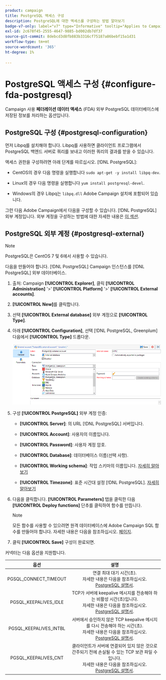 ```yaml
---
product: campaign
title: PostgreSQL 액세스 구성
description: PostgreSQL에 대한 액세스를 구성하는 방법 알아보기
badge-v7-only: label="v7" type="Informative" tooltip="Applies to Campaign Classic v7 only"
exl-id: 2c678f45-2555-4647-9885-bd002db7df37
source-git-commit: 8debcd3d8fb883b3316cf75187a86bebf15a1d31
workflow-type: tm+mt
source-wordcount: '365'
ht-degree: 1%

---
```


# PostgreSQL 액세스 구성 {#configure-fda-postgresql}



Campaign 사용 **페더레이션 데이터 액세스** (FDA) 외부 PostgreSQL 데이터베이스에 저장된 정보를 처리하는 옵션입니다.

## PostgreSQL 구성 {#postgresql-configuration}

먼저 Libpq를 설치해야 합니다. Libpq를 사용하면 클라이언트 프로그램에서 PostgreSQL 백엔드 서버로 쿼리를 보내고 이러한 쿼리의 결과를 받을 수 있습니다.

액세스 권한을 구성하려면 아래 단계를 따르십시오. [!DNL PostgreSQL]:

* CentOS의 경우 다음 명령을 실행합니다 `sudo apt-get -y install libpq-dev`.

* Linux의 경우 다음 명령을 실행합니다 `yum install postgresql-devel`.

* Windows의 경우 Libpq는 `libpq.dll` Adobe Campaign 설치에 포함되어 있습니다.

그런 다음 Adobe Campaign에서 다음을 구성할 수 있습니다. [!DNL PostgreSQL] 외부 계정입니다. 외부 계정을 구성하는 방법에 대한 자세한 내용은 [이 섹션](#postgresql-external).

## PostgreSQL 외부 계정 {#postgresql-external}

>[!NOTE]
>
> PostgreSQL은 CentOS 7 및 6에서 사용할 수 있습니다.

다음을 만들어야 합니다. [!DNL PostgreSQL] Campaign 인스턴스를 [!DNL PostgreSQL] 외부 데이터베이스.

1. 출처: Campaign **[!UICONTROL Explorer]**, 클릭 **[!UICONTROL Administration]** &#39;>&#39; **[!UICONTROL Platform]** &#39;>&#39; **[!UICONTROL External accounts]**.

1. **[!UICONTROL New]**&#x200B;를 클릭합니다.

1. 선택 **[!UICONTROL External database]** 외부 계정으로 **[!UICONTROL Type]**.

1. 아래 **[!UICONTROL Configuration]**, 선택 [!DNL PostgreSQL, Greenplum] 다음에서 **[!UICONTROL Type]** 드롭다운.

   ![](assets/postgresql_1.png)

1. 구성 **[!UICONTROL PostgreSQL]** 외부 계정 인증:

   * **[!UICONTROL Server]**: 의 URL [!DNL PostgreSQL] 서버입니다.

   * **[!UICONTROL Account]**: 사용자의 이름입니다.

   * **[!UICONTROL Password]**: 사용자 계정 암호.

   * **[!UICONTROL Database]**: 데이터베이스 이름(선택 사항).

   * **[!UICONTROL Working schema]**: 작업 스키마의 이름입니다. [자세히 알아보기](https://www.postgresql.org/docs/current/ddl-schemas.html)

   * **[!UICONTROL Timezone]**: 표준 시간대 설정 [!DNL PostgreSQL]. [자세히 알아보기](https://www.postgresql.org/docs/7.2/timezones.html)

1. 다음을 클릭합니다. **[!UICONTROL Parameters]** 탭을 클릭한 다음 **[!UICONTROL Deploy functions]** 단추를 클릭하여 함수를 만듭니다.

   >[!NOTE]
   >
   >모든 함수를 사용할 수 있으려면 원격 데이터베이스에 Adobe Campaign SQL 함수를 만들어야 합니다. 자세한 내용은 다음을 참조하십시오. [페이지](../../configuration/using/adding-additional-sql-functions.md).

1. 클릭 **[!UICONTROL Save]** 구성이 완료되면.

커넥터는 다음 옵션을 지원합니다.

| 옵션 | 설명 |
|:-:|:-:|
| PGSQL_CONNECT_TIMEOUT | 연결 최대 대기 시간(초). <br>자세한 내용은 다음을 참조하십시오. [PostgreSQL 설명서](https://www.postgresql.org/docs/12/libpq-connect.html#LIBPQ-CONNECT-CONNECT-TIMEOUT). |
| PGSQL_KEEPALIVES_IDLE | TCP가 서버에 keepalive 메시지를 전송해야 하는 비활성 시간(초)입니다. <br>자세한 내용은 다음을 참조하십시오. [PostgreSQL 설명서](https://www.postgresql.org/docs/12/libpq-connect.html#LIBPQ-KEEPALIVES-IDLE). |
| PGSQL_KEEPALIVES_INTBL | 서버에서 승인하지 않은 TCP keepalive 메시지를 다시 전송해야 하는 시간(초).  <br>자세한 내용은 다음을 참조하십시오. [PostgreSQL 설명서](https://www.postgresql.org/docs/12/libpq-connect.html#LIBPQ-KEEPALIVES-INTERVAL). |
| PGSQL_KEEPALIVES_CNT | 클라이언트가 서버에 연결되어 있지 않은 것으로 간주되기 전에 손실될 수 있는 TCP 보관 파일 수입니다. <br>자세한 내용은 다음을 참조하십시오. [PostgreSQL 설명서](https://www.postgresql.org/docs/12/libpq-connect.html#LIBPQ-KEEPALIVES-COUNT). |
